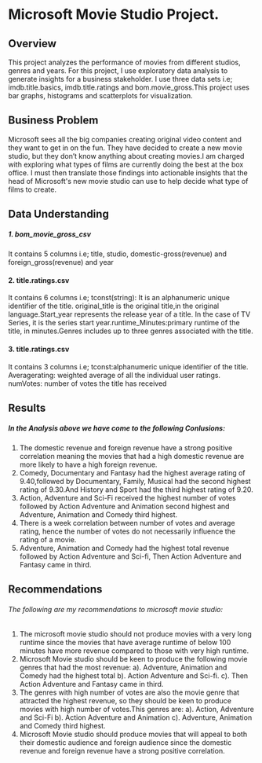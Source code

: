 # Microsoft Movie Studio Project.


## Overview
This project analyzes the performance of movies from different studios, genres and years. For this project, I use exploratory data analysis to generate insights for a business stakeholder. I use three data sets i.e; imdb.title.basics, imdb.title.ratings and bom.movie_gross.This project uses bar graphs, histograms and scatterplots for visualization. 

## Business Problem
Microsoft sees all the big companies creating original video content and they want to get in on the fun. They have decided to create a new movie studio, but they don’t know anything about creating movies.I am charged with exploring what types of films are currently doing the best at the box office. I must then translate those findings into actionable insights that the head of Microsoft's new movie studio can use to help decide what type of films to create.

## Data Understanding
##### 1. bom_movie_gross_csv
It contains 5 columns i.e; title, studio, domestic-gross(revenue) and foreign_gross(revenue) and year
#### 2. title.ratings.csv
It contains 6 columns i.e; tconst(string): It is an alphanumeric unique identifier of the title. original_title is the original title,in the original language.Start_year represents the release year of a title. In the case of TV Series, it is the series start year.runtime_Minutes:primary runtime of the title, in minutes.Genres includes up to three genres associated with the title.
#### 3. title.ratings.csv
It contains 3 columns i.e; tconst:alphanumeric unique identifier of the title. Averagerating: weighted average of all the individual user ratings. numVotes: number of votes the title has received

## Results
##### In the Analysis above we have come to the following Conlusions:
1. The domestic revenue and foreign revenue have a strong positive correlation meaning the movies that had a high domestic revenue are more likely to have a high foreign revenue.
2. Comedy, Documentary and Fantasy had the highest average rating of 9.40,followed by Documentary, Family, Musical had the second highest rating of 9.30.And History and Sport had the third highest rating of 9.20.
3. Action, Adventure and Sci-Fi received the highest number of votes followed by Action Adventure and Animation second highest and Adventure, Animation and Comedy third highest.
4. There is a week correlation between number of votes and average rating, hence the number of votes do not necessarily influence the rating of a movie.
5. Adventure, Animation and Comedy had the highest total revenue followed by Action Adventure and Sci-fi, Then Action Adventure and Fantasy came in third.

## Recommendations

###### The following are my recommendations to microsoft movie studio:
1. The microsoft movie studio should not produce movies with a very long runtime since the movies that have average runtime of below 100 minutes have more revenue compared to those with very high runtime.
2. Microsoft Movie studio should be keen to produce the following movie genres that had the most revenue: a). Adventure, Animation and Comedy had the highest total b). Action Adventure and Sci-fi. c). Then Action Adventure and Fantasy came in third.
3. The genres with high number of votes are also the movie genre that attracted the highest revenue, so they should be keen to produce movies with high number of votes.This genres are: a). Action, Adventure and Sci-Fi b). Action Adventure and Animation c). Adventure, Animation and Comedy third highest.
4. Microsoft Movie studio should produce movies that will appeal to both their domestic audience and foreign audience since the domestic revenue and foreign revenue have a strong positive correlation.

